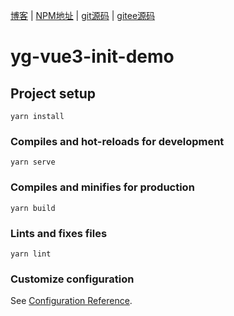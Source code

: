 [博客](https://juejin.cn/user/501800125607752) |
[NPM地址](https://www.npmjs.com/~yg331886820)  |
[git源码](https://github.com/331886820/yg-moment) |
[gitee源码](https://gitee.com/esthergege/yg-moment.git)

# yg-vue3-init-demo

## Project setup
```
yarn install
```

### Compiles and hot-reloads for development
```
yarn serve
```

### Compiles and minifies for production
```
yarn build
```

### Lints and fixes files
```
yarn lint
```

### Customize configuration
See [Configuration Reference](https://cli.vuejs.org/config/).
